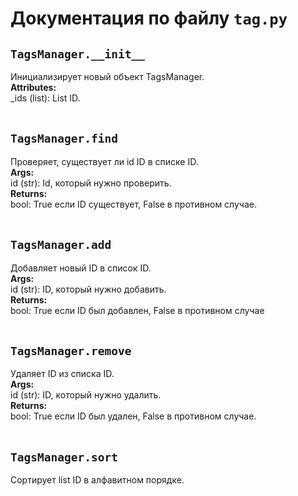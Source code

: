 # Документация по файлу `tag.py`


## `TagsManager.__init__`<br>
Инициализирует новый объект TagsManager.<br>
**Attributes:**<br>
_ids (list): List ID.<br>
<br>

## `TagsManager.find`<br>
Проверяет, существует ли id ID в списке ID.<br>
**Args:**<br>
id (str): Id, который нужно проверить.<br>
**Returns:**<br>
bool: True если ID существует, False в противном случае.<br>
<br>

## `TagsManager.add`<br>
Добавляет новый ID в список ID.<br>
**Args:**<br>
id (str): ID, который нужно добавить.<br>
**Returns:**<br>
bool: True если ID был добавлен, False в противном случае<br>
<br>

## `TagsManager.remove`<br>
Удаляет ID из списка ID.<br>
**Args:**<br>
id (str): ID, который нужно удалить.<br>
**Returns:**<br>
bool: True если ID был удален, False в противном случае.<br>
<br>

## `TagsManager.sort`<br>
Сортирует list ID в алфавитном порядке.<br>
<br>
